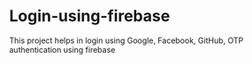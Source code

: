 # Login-using-firebase
This project helps in login using Google, Facebook, GitHub, OTP authentication using firebase
